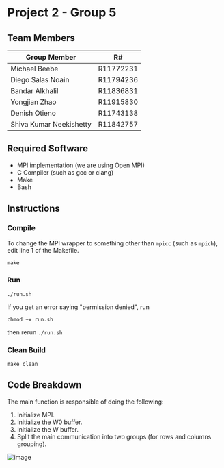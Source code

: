 # Project 2 - Group 5
## Team Members
| Group Member                      | R# |
|---------------------------|-----------|
| Michael Beebe             | R11772231 |
| Diego Salas Noain         | R11794236 |
| Bandar Alkhalil           | R11836831 |
| Yongjian Zhao             | R11915830 |
| Denish Otieno             | R11743138 |
| Shiva Kumar Neekishetty   | R11842757 |

## Required Software
- MPI implementation (we are using Open MPI)
- C Compiler (such as gcc or clang)
- Make
- Bash

## Instructions
### Compile
To change the MPI wrapper to something other than `mpicc` (such as `mpich`), edit line 1 of the Makefile.
```
make
```

### Run
```
./run.sh
```
If you get an error saying "permission denied", run
```
chmod +x run.sh
```
then rerun `./run.sh`

### Clean Build
```
make clean
```

## Code Breakdown
The main function is responsible of doing the following:
1.	Initialize MPI. 
2.	Initialize the W0 buffer. 
3.	Initialize the W buffer. 
4.	Split the main communication into two groups (for rows and columns grouping).

![image](https://github.com/michael-beebe/cs5379-parallel-processing/assets/113784916/ed3297a3-f5c9-401d-b19f-397741877cc8)

